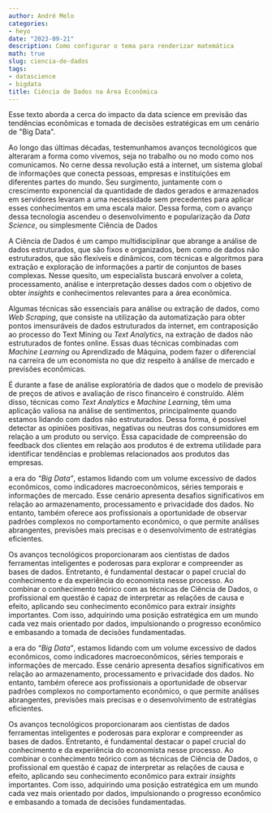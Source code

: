 ```yaml
---
author: André Melo
categories:
- heyo
date: "2023-09-21"
description: Como configurar o tema para renderizar matemática
math: true
slug: ciencia-de-dados
tags:
- datascience
- bigdata
title: Ciência de Dados na Área Econômica
---
```


Esse texto aborda a cerca do impacto da data science em previsão das tendências econômicas e tomada de decisões estratégicas em um cenário de "Big Data".

<!--more-->

Ao longo das últimas décadas, testemunhamos avanços tecnológicos que alteraram a forma como vivemos, seja no trabalho ou no modo como nos comunicamos. No cerne dessa revolução está a internet, um sistema global de informações que conecta pessoas, empresas e instituições em diferentes partes do mundo. Seu surgimento, juntamente com o crescimento exponencial da quantidade de dados gerados e armazenados em servidores levaram a uma necessidade sem precedentes para aplicar esses conhecimentos em uma escala maior. Dessa forma, com o avanço dessa tecnologia ascendeu o desenvolvimento e popularização da *Data Science*, ou simplesmente Ciência de Dados

A Ciência de Dados é um campo multidisciplinar que abrange a análise de dados estruturados, que são fixos e organizados, bem como de dados não estruturados, que são flexíveis e dinâmicos, com técnicas e algoritmos para extração e exploração de informações a partir de conjuntos de bases complexas. Nesse quesito, um especialista buscará
envolver a coleta, processamento, análise e interpretação desses dados com o objetivo de obter *insights* e conhecimentos relevantes para a área econômica.

Algumas técnicas são essenciais para análise ou extração de dados, como *Web Scraping*, que consiste na utilização da automatização para obter pontos imensuráveis de dados estruturados da internet, em contraposição ao processo do Text Mining ou *Text Analytics*, na extração de dados não estruturados de fontes online. Essas duas técnicas combinadas com *Machine Learning* ou Aprendizado de Máquina, podem fazer o diferencial na carreira de um economista no que diz respeito à análise de mercado e previsões econômicas.

É durante a fase de análise exploratória de dados que o modelo de previsão de preços de ativos e avaliação de risco financeiro é construído. Além disso, técnicas como *Text Analytics* e *Machine Learning*, têm uma aplicação valiosa na análise de sentimentos, principalmente quando estamos lidando com dados não estruturados. Dessa forma, é possível detectar as opiniões positivas, negativas ou neutras dos consumidores em relação a um produto ou serviço. Essa capacidade de compreensão do feedback dos clientes em relação aos produtos é de extrema utilidade para identificar tendências e problemas relacionados aos produtos das empresas.

a era do *“Big Data”*, estamos lidando com um volume excessivo de dados econômicos, como indicadores macroeconômicos, séries temporais e informações de mercado. Esse cenário apresenta desafios significativos em relação ao armazenamento, processamento e privacidade dos dados. No entanto, também oferece aos profissionais a oportunidade de observar padrões complexos no comportamento econômico, o que permite análises abrangentes, previsões mais precisas e o desenvolvimento de estratégias eficientes.

Os avanços tecnológicos proporcionaram aos cientistas de dados ferramentas inteligentes e poderosas para explorar e compreender as bases de dados. Entretanto, é fundamental destacar o papel crucial do conhecimento e da experiência do economista nesse processo. Ao combinar o conhecimento teórico com as técnicas de Ciência de Dados, o profissional em questão é capaz de interpretar as relações de causa e efeito, aplicando seu conhecimento econômico para extrair *insights* importantes. Com isso, adquirindo uma posição estratégica em um mundo cada vez mais orientado por dados, impulsionando o progresso econômico e embasando a tomada de decisões fundamentadas.

a era do *“Big Data”*, estamos lidando com um volume excessivo de dados econômicos, como indicadores macroeconômicos, séries temporais e informações de mercado. Esse cenário apresenta desafios significativos em relação ao armazenamento, processamento e privacidade dos dados. No entanto, também oferece aos profissionais a oportunidade de observar padrões complexos no comportamento econômico, o que permite análises abrangentes, previsões mais precisas e o desenvolvimento de estratégias eficientes.

Os avanços tecnológicos proporcionaram aos cientistas de dados ferramentas inteligentes e poderosas para explorar e compreender as bases de dados. Entretanto, é fundamental destacar o papel crucial do conhecimento e da experiência do economista nesse processo. Ao combinar o conhecimento teórico com as técnicas de Ciência de Dados, o profissional em questão é capaz de interpretar as relações de causa e efeito, aplicando seu conhecimento econômico para extrair *insights* importantes. Com isso, adquirindo uma posição estratégica em um mundo cada vez mais orientado por dados, impulsionando o progresso econômico e embasando a tomada de decisões fundamentadas.
